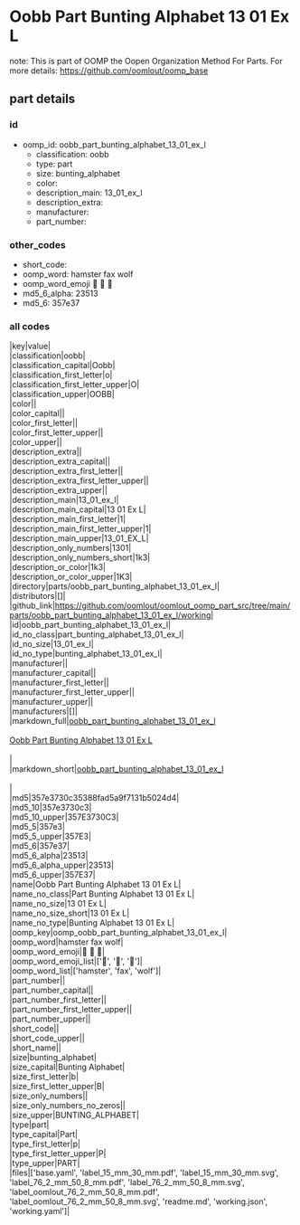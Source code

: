 # Oobb Part Bunting Alphabet 13 01 Ex L  

note: This is part of OOMP the Oopen Organization Method For Parts. For more details: https://github.com/oomlout/oomp_base

##  part details





### id
* oomp_id: oobb_part_bunting_alphabet_13_01_ex_l
  * classification: oobb
  * type: part
  * size: bunting_alphabet
  * color: 
  * description_main: 13_01_ex_l
  * description_extra: 
  * manufacturer: 
  * part_number: 

### other_codes
* short_code: 
* oomp_word: hamster fax wolf
* oomp_word_emoji :hamster: :fax: :wolf:
* md5_6_alpha: 23513
* md5_6: 357e37

### all codes 
|key|value|  
|classification|oobb|  
|classification_capital|Oobb|  
|classification_first_letter|o|  
|classification_first_letter_upper|O|  
|classification_upper|OOBB|  
|color||  
|color_capital||  
|color_first_letter||  
|color_first_letter_upper||  
|color_upper||  
|description_extra||  
|description_extra_capital||  
|description_extra_first_letter||  
|description_extra_first_letter_upper||  
|description_extra_upper||  
|description_main|13_01_ex_l|  
|description_main_capital|13 01 Ex L|  
|description_main_first_letter|1|  
|description_main_first_letter_upper|1|  
|description_main_upper|13_01_EX_L|  
|description_only_numbers|1301|  
|description_only_numbers_short|1k3|  
|description_or_color|1k3|  
|description_or_color_upper|1K3|  
|directory|parts/oobb_part_bunting_alphabet_13_01_ex_l|  
|distributors|[]|  
|github_link|https://github.com/oomlout/oomlout_oomp_part_src/tree/main/parts/oobb_part_bunting_alphabet_13_01_ex_l/working|  
|id|oobb_part_bunting_alphabet_13_01_ex_l|  
|id_no_class|part_bunting_alphabet_13_01_ex_l|  
|id_no_size|13_01_ex_l|  
|id_no_type|bunting_alphabet_13_01_ex_l|  
|manufacturer||  
|manufacturer_capital||  
|manufacturer_first_letter||  
|manufacturer_first_letter_upper||  
|manufacturer_upper||  
|manufacturers|[]|  
|markdown_full|[oobb_part_bunting_alphabet_13_01_ex_l](https://github.com/oomlout/oomlout_oomp_part_src/tree/main/parts/oobb_part_bunting_alphabet_13_01_ex_l/working)<br>[](https://github.com/oomlout/oomlout_oomp_part_src/tree/main/parts/oobb_part_bunting_alphabet_13_01_ex_l/working)<br>[Oobb Part Bunting Alphabet 13 01 Ex L](https://github.com/oomlout/oomlout_oomp_part_src/tree/main/parts/oobb_part_bunting_alphabet_13_01_ex_l/working)<br><br>|  
|markdown_short|[oobb_part_bunting_alphabet_13_01_ex_l](https://github.com/oomlout/oomlout_oomp_part_src/tree/main/parts/oobb_part_bunting_alphabet_13_01_ex_l/working)<br><br>|  
|md5|357e3730c35388fad5a9f7131b5024d4|  
|md5_10|357e3730c3|  
|md5_10_upper|357E3730C3|  
|md5_5|357e3|  
|md5_5_upper|357E3|  
|md5_6|357e37|  
|md5_6_alpha|23513|  
|md5_6_alpha_upper|23513|  
|md5_6_upper|357E37|  
|name|Oobb Part Bunting Alphabet 13 01 Ex L|  
|name_no_class|Part Bunting Alphabet 13 01 Ex L|  
|name_no_size|13 01 Ex L|  
|name_no_size_short|13 01 Ex L|  
|name_no_type|Bunting Alphabet 13 01 Ex L|  
|oomp_key|oomp_oobb_part_bunting_alphabet_13_01_ex_l|  
|oomp_word|hamster fax wolf|  
|oomp_word_emoji|:hamster: :fax: :wolf:|  
|oomp_word_emoji_list|[':hamster:', ':fax:', ':wolf:']|  
|oomp_word_list|['hamster', 'fax', 'wolf']|  
|part_number||  
|part_number_capital||  
|part_number_first_letter||  
|part_number_first_letter_upper||  
|part_number_upper||  
|short_code||  
|short_code_upper||  
|short_name||  
|size|bunting_alphabet|  
|size_capital|Bunting Alphabet|  
|size_first_letter|b|  
|size_first_letter_upper|B|  
|size_only_numbers||  
|size_only_numbers_no_zeros||  
|size_upper|BUNTING_ALPHABET|  
|type|part|  
|type_capital|Part|  
|type_first_letter|p|  
|type_first_letter_upper|P|  
|type_upper|PART|  
|files|['base.yaml', 'label_15_mm_30_mm.pdf', 'label_15_mm_30_mm.svg', 'label_76_2_mm_50_8_mm.pdf', 'label_76_2_mm_50_8_mm.svg', 'label_oomlout_76_2_mm_50_8_mm.pdf', 'label_oomlout_76_2_mm_50_8_mm.svg', 'readme.md', 'working.json', 'working.yaml']|  
